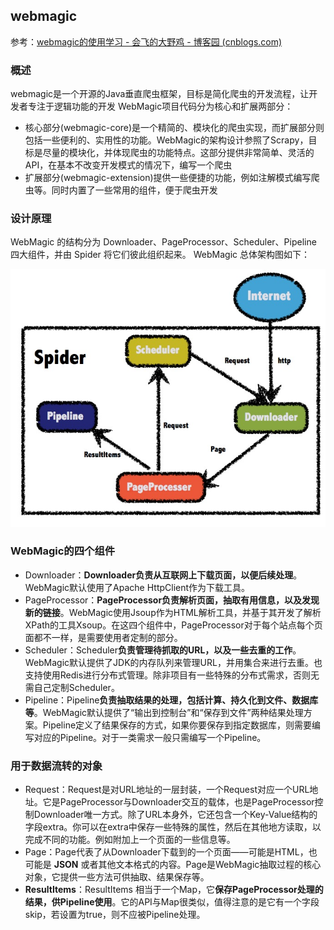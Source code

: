## webmagic

参考：[webmagic的使用学习 - 会飞的大野鸡 - 博客园 (cnblogs.com)](https://www.cnblogs.com/B-rabbit/p/13781986.html)

### 概述

webmagic是一个开源的Java垂直爬虫框架，目标是简化爬虫的开发流程，让开发者专注于逻辑功能的开发
WebMagic项目代码分为核心和扩展两部分：

- 核心部分(webmagic-core)是一个精简的、模块化的爬虫实现，而扩展部分则包括一些便利的、实用性的功能。WebMagic的架构设计参照了Scrapy，目标是尽量的模块化，并体现爬虫的功能特点。这部分提供非常简单、灵活的API，在基本不改变开发模式的情况下，编写一个爬虫
- 扩展部分(webmagic-extension)提供一些便捷的功能，例如注解模式编写爬虫等。同时内置了一些常用的组件，便于爬虫开发

### 设计原理

WebMagic 的结构分为 Downloader、PageProcessor、Scheduler、Pipeline 四大组件，并由 Spider 将它们彼此组织起来。
WebMagic 总体架构图如下：

<img src="images/note.assets/o_200615125739webmagic.png" alt="技术" style="zoom:80%;" />

### WebMagic的四个组件

- Downloader：**Downloader负责从互联网上下载页面，以便后续处理**。WebMagic默认使用了Apache HttpClient作为下载工具。
- PageProcessor：**PageProcessor负责解析页面，抽取有用信息，以及发现新的链接**。WebMagic使用Jsoup作为HTML解析工具，并基于其开发了解析XPath的工具Xsoup。在这四个组件中，PageProcessor对于每个站点每个页面都不一样，是需要使用者定制的部分。
- Scheduler：Scheduler**负责管理待抓取的URL，以及一些去重的工作**。WebMagic默认提供了JDK的内存队列来管理URL，并用集合来进行去重。也支持使用Redis进行分布式管理。除非项目有一些特殊的分布式需求，否则无需自己定制Scheduler。
- Pipeline：Pipeline**负责抽取结果的处理，包括计算、持久化到文件、数据库等**。WebMagic默认提供了“输出到控制台”和“保存到文件”两种结果处理方案。Pipeline定义了结果保存的方式，如果你要保存到指定数据库，则需要编写对应的Pipeline。对于一类需求一般只需编写一个Pipeline。

### 用于数据流转的对象

- Request：Request是对URL地址的一层封装，一个Request对应一个URL地址。它是PageProcessor与Downloader交互的载体，也是PageProcessor控制Downloader唯一方式。除了URL本身外，它还包含一个Key-Value结构的字段extra。你可以在extra中保存一些特殊的属性，然后在其他地方读取，以完成不同的功能。例如附加上一个页面的一些信息等。
- Page：Page代表了从Downloader下载到的一个页面——可能是HTML，也可能是 **JSON** 或者其他文本格式的内容。Page是WebMagic抽取过程的核心对象，它提供一些方法可供抽取、结果保存等。
- **ResultItems**：ResultItems 相当于一个Map，它**保存PageProcessor处理的结果，供Pipeline使用**。它的API与Map很类似，值得注意的是它有一个字段skip，若设置为true，则不应被Pipeline处理。

